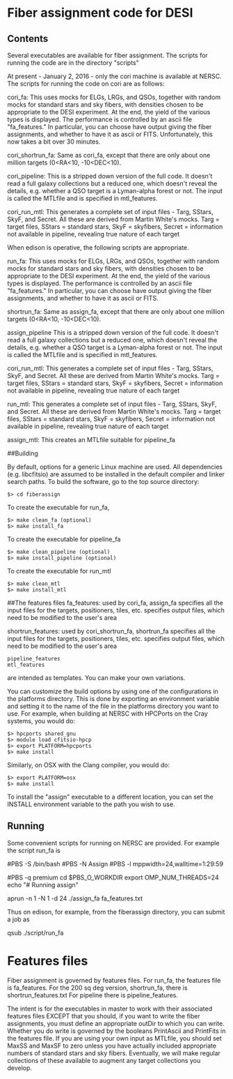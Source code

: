 # Fiber assignment code for DESI

## Contents

Several executables are available for fiber assignment.  The scripts for running the code are in the directory "scripts"

At present - January 2, 2016 - only the cori machine is available at NERSC.  The scripts for running the code on cori are as follows:

cori_fa:   This uses mocks for ELGs, LRGs, and QSOs, together with random mocks for standard stars and sky fibers, with densities chosen to be appropriate to the DESI experiment.  At the end, the yield of the various types is displayed.  The performance is controlled by an ascii file "fa_features."  In particular, you can choose have output giving the fiber assignments, and whether to have it as ascii or FITS. Unfortunately, this now takes a bit over 30 minutes. 

cori_shortrun_fa:  Same as cori_fa, except that there are only about one million targets (0<RA<10, -10<DEC<10).

cori_pipeline: This is a stripped down version of the full code.  It doesn't read a full galaxy collections but a reduced one, which doesn't reveal the details, e.g. whether a QSO target is a  Lyman-alpha forest or not.  The input is called the MTLfile and is specified in mtl_features.

cori_run_mtl:  This generates a complete set of input files - Targ, SStars, SkyF, and Secret.  All these are derived from Martin White's mocks.  Targ = target files, SStars = standard stars, SkyF = skyfibers, Secret = information not available in pipeline, revealing true nature of each target

When edison is operative, the following scripts are appropriate.

run_fa:  This uses mocks for ELGs, LRGs, and QSOs, together with random mocks for standard stars and sky fibers, with densities chosen to be appropriate to the DESI experiment.  At the end, the yield of the various types is displayed.  The performance is controlled by an ascii file "fa_features."  In particular, you can choose have output giving the fiber assignments, and whether to have it as ascii or FITS.

shortrun_fa: Same as assign_fa, except that there are only about one million targets (0<RA<10, -10<DEC<10).

assign_pipeline This is a stripped down version of the full code.  It doesn't read a full galaxy collections but a reduced one, which doesn't reveal the details, e.g. whether a QSO target is a  Lyman-alpha forest or not.  The input is called the MTLfile and is specified in mtl_features.

cori_run_mtl:  This generates a complete set of input files - Targ, SStars, SkyF, and Secret.  All these are derived from Martin White's mocks.  Targ = target files, SStars = standard stars, SkyF = skyfibers, Secret = information not available in pipeline, revealing true nature of each target

run_mtl:  This generates a complete set of input files - Targ, SStars, SkyF, and Secret.  All these are derived from Martin White's mocks.  Targ = target files, SStars = standard stars, SkyF = skyfibers, Secret = information not available in pipeline, revealing true nature of each target

assign_mtl: This creates an MTLfile suitable for pipeline_fa

##Building

By default, options for a generic Linux machine are used.  All 
dependencies (e.g. libcfitsio) are assumed to be installed in
the default compiler and linker search paths.  To build the 
software, go to the top source directory:

    $> cd fiberassign

To create the executable for run_fa,

    $> make clean_fa (optional)
    $> make install_fa

To create the executable for pipeline_fa

    $> make clean_pipeline (optional)
    $> make install_pipeline (optional)

To create the executable for run_mtl

    $> make clean_mtl
    $> make install_mtl

##The features files
fa_features: used by cori_fa, assign_fa
    specifies all the input files for the targets, positioners, tiles, etc.
    specifies output files, which need to be modified to the user's area

shortrun_features: used by cori_shortrun_fa, shortrun_fa
    specifies all the input files for the targets, positioners, tiles, etc.
    specifies output files, which need to be modified to the user's area




    pipeline_features
    mtl_features


    
are intended as templates.  You can make your own variations.


You can customize the build options by using one of the 
configurations in the platforms directory.  This is done by 
exporting an environment variable and setting it to the name of 
the file in the platforms directory you want to use.  For example, 
when building at NERSC with HPCPorts on the Cray systems, you would do:

    $> hpcports shared_gnu
    $> module load cfitsio-hpcp
    $> export PLATFORM=hpcports
    $> make install

Similarly, on OSX with the Clang compiler, you would do:

    $> export PLATFORM=osx
    $> make install

To install the "assign" executable to a different location,
you can set the INSTALL environment variable to the path you
wish to use.

## Running


Some convenient scripts for running on NERSC are provided.  For example the script run_fa is

#PBS -S /bin/bash
#PBS -N Assign
#PBS -l mppwidth=24,walltime=1:29:59

#PBS -q premium
cd $PBS_O_WORKDIR
export OMP_NUM_THREADS=24
echo "# Running assign"

aprun -n 1 -N 1 -d 24 ./assign_fa fa_features.txt

Thus on edison, for example, from the fiberassign directory, you can submit a job as

qsub ./script/run_fa


# Features files
Fiber assignment is governed by features files.  For run_fa, the features file is fa_features. 
For the 200 sq deg version, shortrun_fa, there is shortrun_features.txt
For pipeline there is pipeline_features.

The intent is for the executables in master to work with their associated features files EXCEPT
that you should, if you want to write the fiber assignments, you must define an appropriate
outDir to which you can write.  Whether you do write is governed by the booleans PrintAscii and 
PrintFits in the features file.  If you are using your own input as MTLfile, you should set 
MaxSS and MaxSF to zero unless you have actually included appropriate numbers of standard stars and 
sky fibers.  Eventually, we will make regular collections of these available to augment any
target collections you develop.  


